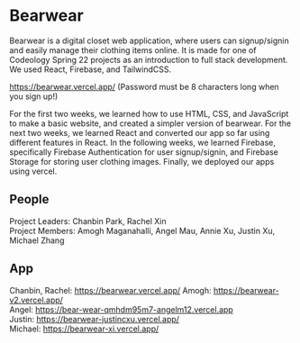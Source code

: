 # Bearwear
Bearwear is a digital closet web application, where users can signup/signin and easily manage their clothing items online. It is made for one of Codeology Spring 22 projects as an introduction to full stack development. We used React, Firebase, and TailwindCSS.  

https://bearwear.vercel.app/ (Password must be 8 characters long when you sign up!)

For the first two weeks, we learned how to use HTML, CSS, and JavaScript to make a basic website, and created a simpler version of bearwear. For the next two weeks, we learned React and converted our app so far using different features in React. In the following weeks, we learned Firebase, specifically Firebase Authentication for user signup/signin, and Firebase Storage for storing user clothing images. Finally, we deployed our apps using vercel.  

## People  
Project Leaders: Chanbin Park, Rachel Xin  
Project Members: Amogh Maganahalli, Angel Mau, Annie Xu, Justin Xu, Michael Zhang  

## App
Chanbin, Rachel: https://bearwear.vercel.app/
Amogh: https://bearwear-v2.vercel.app/  
Angel: https://bear-wear-qmhdm95m7-angelm12.vercel.app  
Justin: https://bearwear-justincxu.vercel.app/  
Michael: https://bearwear-xi.vercel.app/  
